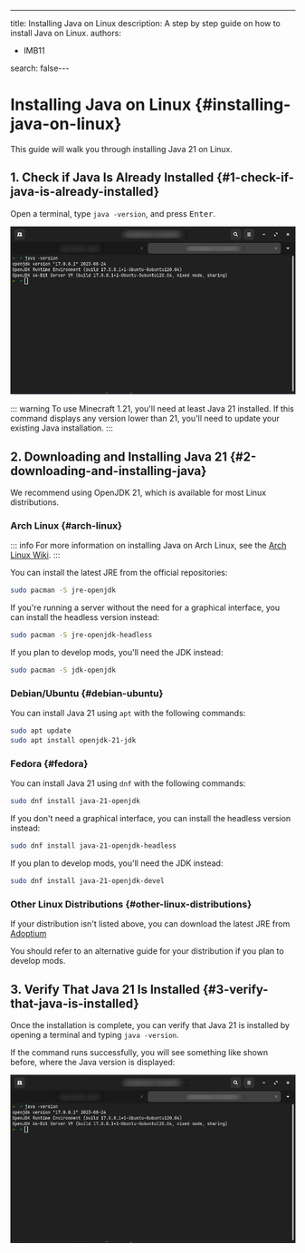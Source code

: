 ---
title: Installing Java on Linux
description: A step by step guide on how to install Java on Linux.
authors:
  - IMB11

search: false---

# Installing Java on Linux {#installing-java-on-linux}

This guide will walk you through installing Java 21 on Linux.

## 1. Check if Java Is Already Installed {#1-check-if-java-is-already-installed}

Open a terminal, type `java -version`, and press <kbd>Enter</kbd>.

![Terminal with "java -version" typed in](/assets/players/installing-java/linux-java-version.png)

::: warning
To use Minecraft 1.21, you'll need at least Java 21 installed. If this command displays any version lower than 21, you'll need to update your existing Java installation.
:::

## 2. Downloading and Installing Java 21 {#2-downloading-and-installing-java}

We recommend using OpenJDK 21, which is available for most Linux distributions.

### Arch Linux {#arch-linux}

::: info
For more information on installing Java on Arch Linux, see the [Arch Linux Wiki](https://wiki.archlinux.org/title/Java).
:::

You can install the latest JRE from the official repositories:

```sh
sudo pacman -S jre-openjdk
```

If you're running a server without the need for a graphical interface, you can install the headless version instead:

```sh
sudo pacman -S jre-openjdk-headless
```

If you plan to develop mods, you'll need the JDK instead:

```sh
sudo pacman -S jdk-openjdk
```

### Debian/Ubuntu {#debian-ubuntu}

You can install Java 21 using `apt` with the following commands:

```sh
sudo apt update
sudo apt install openjdk-21-jdk
```

### Fedora {#fedora}

You can install Java 21 using `dnf` with the following commands:

```sh
sudo dnf install java-21-openjdk
```

If you don't need a graphical interface, you can install the headless version instead:

```sh
sudo dnf install java-21-openjdk-headless
```

If you plan to develop mods, you'll need the JDK instead:

```sh
sudo dnf install java-21-openjdk-devel
```

### Other Linux Distributions {#other-linux-distributions}

If your distribution isn't listed above, you can download the latest JRE from [Adoptium](https://adoptium.net/temurin/)

You should refer to an alternative guide for your distribution if you plan to develop mods.

## 3. Verify That Java 21 Is Installed {#3-verify-that-java-is-installed}

Once the installation is complete, you can verify that Java 21 is installed by opening a terminal and typing `java -version`.

If the command runs successfully, you will see something like shown before, where the Java version is displayed:

![Terminal with "java -version" typed in](/assets/players/installing-java/linux-java-version.png)
